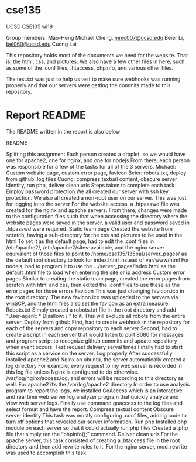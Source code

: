 # cse135
UCSD CSE135 wi19

Group members:
  Mao-Heng Michael Cheng, mmc007@ucsd.edu
  Beier Li, bel060@ucsd.edu
  Cuong Lai, 

This repository holds most of the documents we need for the website. That is, the html, css, and pictures. We also have a few other files in here, such as some of the .conf files, .htaccess, phpinfo, and various other files.

The test.txt was just to help us test to make sure webhooks was running properly and that our servers were getting the commits made to this repository.

# Report README

The README written in the report is also below

README

Splitting this assignment
Each person created a droplet, so we would have one for apache2, one for nginx, and one for nodejs
From there, each person was responsible for a few of the tasks for all of the 3 servers.
Michael: Custom website page, custom error page, favicon
Beier: robots.txt, deploy from github, log files
Cuong: compress textual content, obscure server identity, run php, deliver clean urls
Steps taken to complete each task
Employ password protection
We all created our server with ssh key protection. We also all created a non-root user on our server. This was just for logging in to the server
For the website access, a .htpasswd file was created for the nginx and apache servers. From there, changes were made to the configuration files such that when accessing the directory where the website pages were saved in the server, a valid user and password saved in .htpasswd were required.
Static team page
Created the website from scratch, having a sub-directory for the css and pictures to be used in the html
To set it as the default page, had to edit the .conf files in /etc/apache2/, /etc/apache2/sites-available, and the nginx server equivalent of those files to point to /home/cse135/135pa1/server_pages/ as the default root directory to look for index.html instead of var/www/html
For nodejs, had to program it to use the .../server_pages/index.html as the default .html file to load when entering the site or ip address
Custom error pages
Similar to creating the static team page, created the error pages from scratch with html and css, then edited the .conf files to use these as the error pages for those errors
Favicon
This was just changing favicon.ico in the root directory. The new favicon.ico was uploaded to the servers via winSCP, and the html files also set the favicon as an extra measure.
Robots.txt
Simply created a robots.txt file in the root directory and add “User-agent: * Disallow: / “ to it. This will exclude all robots from the entire server. 
Deploy from github
First, had to create webhook in the repository for each of the servers and copy repository to each server
Second, had to create a script in each server that would listen to port 8080 for messages and program script to recognize github commits and update repository when event occurs.
Test request delivery serval times
Finally had to start this script as a service on the server.
Log properly
After successfully installed apache2 and Nginx on ubuntu, the server automatically created a log directory
For example, every request to my web server is recorded in this log file unless Nginx is configured to do otherwise. /var/log/nginx/access.log, and errors will be recording to this directory as well. For apache2 it’s the /var/log/apache2 directory
In order to use analysis program to report the logs, we installed GoAccess which is an interactive and real time web server log analyzer program that quickly analyze and view web server logs.
Finally use command goaccess to the log files and select format and have the report.
Compress textual content
Obscure server identity
This task was mostly configuring .conf files, adding code to turn off options that revealed our server information.
Run php
Installed php module on each server so that it could actually run php files 
Created a .php file that simply ran the “phpinfo();” command.
Deliver clean urls
For the apache server, this task consisted of creating a .htaccess file in the root directory and then add rewrite rules to it.
For the nginx server, mod_rewrite was used to accomplish this task.
